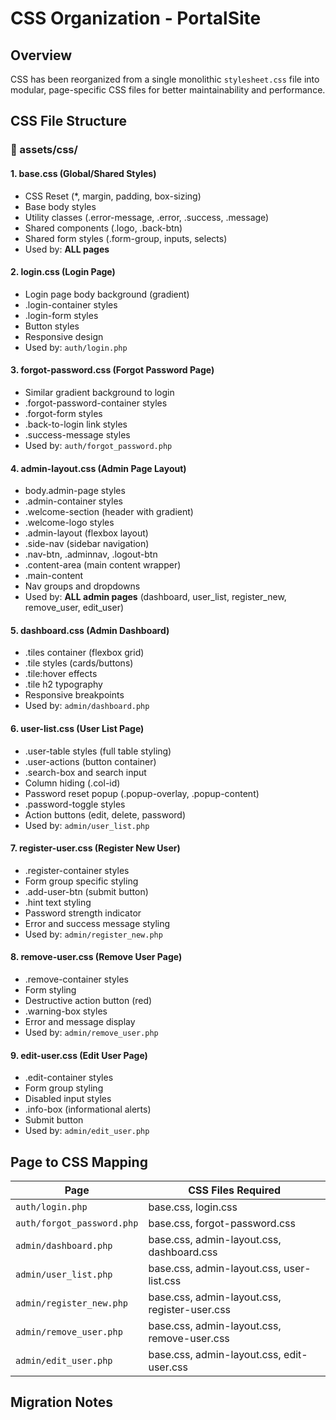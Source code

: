 # CSS Organization - PortalSite

## Overview

CSS has been reorganized from a single monolithic `stylesheet.css` file into modular, page-specific CSS files for better maintainability and performance.

## CSS File Structure

### 📁 assets/css/

#### 1. **base.css** (Global/Shared Styles)

- CSS Reset (\*, margin, padding, box-sizing)
- Base body styles
- Utility classes (.error-message, .error, .success, .message)
- Shared components (.logo, .back-btn)
- Shared form styles (.form-group, inputs, selects)
- Used by: **ALL pages**

#### 2. **login.css** (Login Page)

- Login page body background (gradient)
- .login-container styles
- .login-form styles
- Button styles
- Responsive design
- Used by: `auth/login.php`

#### 3. **forgot-password.css** (Forgot Password Page)

- Similar gradient background to login
- .forgot-password-container styles
- .forgot-form styles
- .back-to-login link styles
- .success-message styles
- Used by: `auth/forgot_password.php`

#### 4. **admin-layout.css** (Admin Page Layout)

- body.admin-page styles
- .admin-container styles
- .welcome-section (header with gradient)
- .welcome-logo styles
- .admin-layout (flexbox layout)
- .side-nav (sidebar navigation)
- .nav-btn, .adminnav, .logout-btn
- .content-area (main content wrapper)
- .main-content
- Nav groups and dropdowns
- Used by: **ALL admin pages** (dashboard, user_list, register_new, remove_user, edit_user)

#### 5. **dashboard.css** (Admin Dashboard)

- .tiles container (flexbox grid)
- .tile styles (cards/buttons)
- .tile:hover effects
- .tile h2 typography
- Responsive breakpoints
- Used by: `admin/dashboard.php`

#### 6. **user-list.css** (User List Page)

- .user-table styles (full table styling)
- .user-actions (button container)
- .search-box and search input
- Column hiding (.col-id)
- Password reset popup (.popup-overlay, .popup-content)
- .password-toggle styles
- Action buttons (edit, delete, password)
- Used by: `admin/user_list.php`

#### 7. **register-user.css** (Register New User)

- .register-container styles
- Form group specific styling
- .add-user-btn (submit button)
- .hint text styling
- Password strength indicator
- Error and success message styling
- Used by: `admin/register_new.php`

#### 8. **remove-user.css** (Remove User Page)

- .remove-container styles
- Form styling
- Destructive action button (red)
- .warning-box styles
- Error and message display
- Used by: `admin/remove_user.php`

#### 9. **edit-user.css** (Edit User Page)

- .edit-container styles
- Form group styling
- Disabled input styles
- .info-box (informational alerts)
- Submit button
- Used by: `admin/edit_user.php`

## Page to CSS Mapping

| Page                       | CSS Files Required                            |
| -------------------------- | --------------------------------------------- |
| `auth/login.php`           | base.css, login.css                           |
| `auth/forgot_password.php` | base.css, forgot-password.css                 |
| `admin/dashboard.php`      | base.css, admin-layout.css, dashboard.css     |
| `admin/user_list.php`      | base.css, admin-layout.css, user-list.css     |
| `admin/register_new.php`   | base.css, admin-layout.css, register-user.css |
| `admin/remove_user.php`    | base.css, admin-layout.css, remove-user.css   |
| `admin/edit_user.php`      | base.css, admin-layout.css, edit-user.css     |

## Migration Notes
